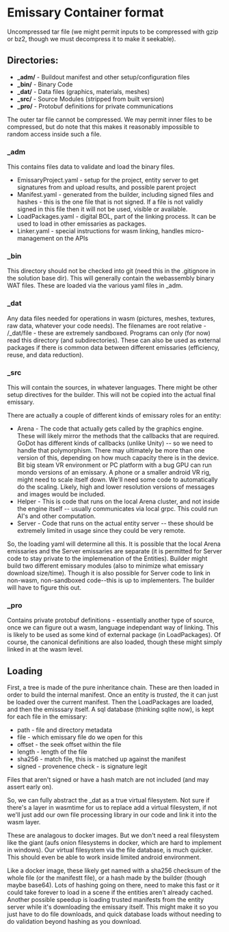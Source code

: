 ﻿# Emissary Container format

Uncompressed tar file (we might permit inputs to be compressed with gzip or bz2, though we must decompress it to make it seekable).

## Directories:

- **_adm/** - Buildout manifest and other setup/configuration files
- **_bin/** - Binary Code
- **_dat/** - Data files (graphics, materials, meshes)
- **_src/** - Source Modules (stripped from built version)
- **_pro/** - Protobuf definitions for private communications

The outer tar file cannot be compressed.
We may permit inner files to be compressed, but do note that this makes it reasonably impossible to random access inside such a file.

### _adm

This contains files data to validate and load the binary files.  

- EmissaryProject.yaml - setup for the project, entity server to get signatures from and upload results, and possible parent project
- Manifest.yaml - generated from the builder, including signed files and hashes - this is the one file that is not signed.   If a file is not validly 
signed in this file then it will not be used, visible or available.
- LoadPackages.yaml - digital BOL, part of the linking process.   It can be used to load in other emissaries as packages.
- Linker.yaml - special instructions for wasm linking, handles micro-management on the APIs

### _bin

This directory should not be checked into git (need this in the .gitignore in the solution base dir).  This will generally contain the webassembly
binary WAT files.   These are loaded via the various yaml files in _adm.

### _dat

Any data files needed for operations in wasm (pictures, meshes, textures, raw data, whatever your code needs).   The filenames are root 
relative - /_dat/file - these are extremely sandboxed.
Programs can only (for now) read this directory (and subdirectories).
These can also be used as external packages if there is common data between different emissaries (efficiency, reuse, and data reduction).

### _src

This will contain the sources, in whatever languages.   There might be other setup directives for the builder.
This will not be copied into the actual final emissary.

There are actually a couple of different kinds of emissary roles for an entity:

- Arena - The code that actually gets called by the graphics engine.  These will likely mirror the methods that the callbacks that are required.
GoDot has different kinds of callbacks (unlike Unity) -- so we need to handle that polymorphism.   There may ultimately be more than one version
of this, depending on how much capacity there is in the device.  Bit big steam VR environment or PC platform with a bug GPU can run mondo versions of an
emissary.   A phone or a smaller android VR rig, might need to scale itself down.  We'll need some code to automatically do the scaling.   Likely,
high and lower resolution versions of messages and images would be included.
- Helper - This is code that runs on the local Arena cluster, and not inside the engine itself -- usually communicates via local grpc.  This could
run AI's and other computation.
- Server - Code that runs on the actual entity server -- these should be extremely limited in usage since they could be very remote.

So, the loading yaml will determine all this.   It is possible that the local Arena emissaries and the Server emissaries are separate (it is permitted
for Server code to stay private to the implemenation of the Entities).   Builder might build two different emissary modules (also to minimize what emissary
download size/time).  Though it is also possible
for Server code to link in non-wasm, non-sandboxed code--this is up to implementers.   The builder will have to figure this out.

### _pro

Contains private protobuf definitions - essentially another type of source, once we can figure out a wasm, language independant way of linking.
This is likely to be used as some kind of external package (in LoadPackages).  Of course, the canonical definitions are also loaded, though these might 
simply linked in at the wasm level.


## Loading

First, a tree is made of the pure inheritance chain.   These are then loaded in order to build the internal manifest.   Once an entity is *trusted*, the
it can just be loaded over the current manifest.  Then the LoadPackages are loaded, and then the emisssary itself.   A sql database (thinking sqlite now), is 
kept for each file in the emissary:

- path - file and directory metadata
- file - which emissary file do we open for this
- offset - the seek offset within the file
- length - length of the file
- sha256 - match file, this is matched up against the manifest
- signed - provenence check - is signature legit

Files that aren't signed or have a hash match are not included (and may assert early on).

So, we can fully abstract the _dat as a true virtual filesystem.   Not sure if there's a layer in wasmtime for us to replace add a virtual filesystem, if not
we'll just add our own file processing library in our code and link it into the wasm layer.

These are analagous to docker images.   But we don't need a real filesystem like the giant (aufs onion filesystems in docker, which are hard to implement in windows).
Our virtual filesystem via the file database, is much quicker.   This should even be able to work inside limited android environment.

Like a docker image, these likely get named with a sha256 checksum of the whole file (or the manifestt file), or a hash made by the builder (though maybe base64).   Lots of hashing going on there, need to
make this fast or it could take forever to load in a scene if the entities aren't already cached.  Another possible speedup is loading trusted manifests from the
entity server while it's downloading the emissary itself.   This might make it so you just have to do file downloads, and quick database loads without needing to
do validation beyond hashing as you download.
